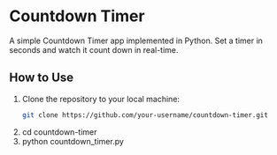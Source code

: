 # Countdown Timer

A simple Countdown Timer app implemented in Python. Set a timer in seconds and watch it count down in real-time.

## How to Use

1. Clone the repository to your local machine:
   ```bash
   git clone https://github.com/your-username/countdown-timer.git
2. cd countdown-timer
3. python countdown_timer.py
